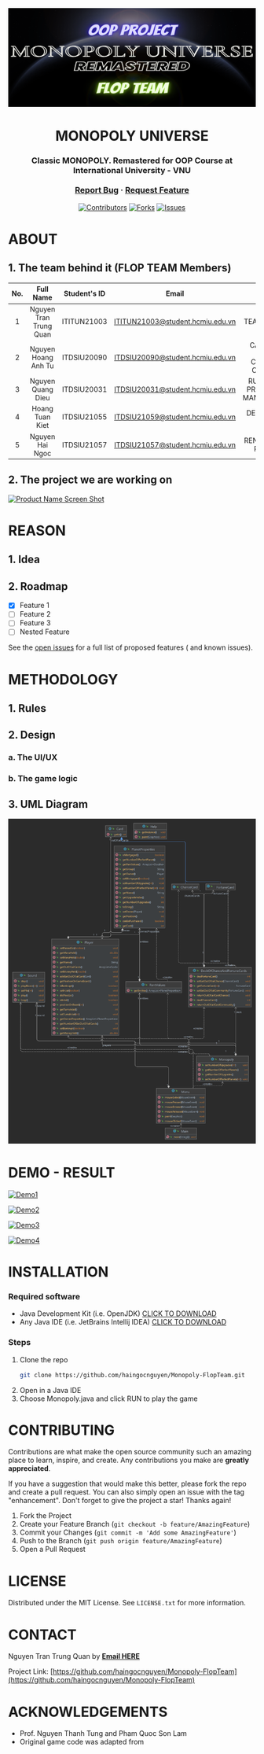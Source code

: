 <div id="top" align="center">
<img src="Resources/cover.png" alt="Banner">
</div>
<!-- PROJECT LOGO -->
<div align="center">
<h1 align="center">MONOPOLY UNIVERSE</h1>
  <h3 align="center">
    Classic MONOPOLY. Remastered for OOP Course at International University - VNU
    <br />
    <br />
    <a href="https://github.com/haingocnguyen/Monopoly-FlopTeam/issues">Report Bug</a>
    ·
    <a href="https://github.com/haingocnguyen/Monopoly-FlopTeam/issues">Request Feature</a>
  </h3>

[![Contributors][contributors-shield]][contributors-url]
[![Forks][forks-shield]][forks-url]
[![Issues][issues-shield]][issues-url]

</div>

<!-- About -->

# ABOUT

## 1. The team behind it (FLOP TEAM Members)

| No.| Full Name |Student's ID | Email | Roles | Contribution |
|:--:| :-------------------: | :---------: | :------------------------------: | :-----------------------------: | :--------------------: |
| 1 | Nguyen Tran Trung Quan| ITITUN21003 | ITITUN21003@student.hcmiu.edu.vn | TEAM LEADER | 30% |
| 2 | Nguyen Hoang Anh Tu | ITDSIU20090 | ITDSIU20090@student.hcmiu.edu.vn | CARD AND BOARD CONTENT CREATOR | 25% |
| 3 | Nguyen Quang Dieu | ITDSIU20031 | ITDSIU20031@student.hcmiu.edu.vn | RULES AND PROPERTIES MANAGEMENT | 15% |
| 4 | Hoang Tuan Kiet | ITDSIU21055 | ITDSIU21059@student.hcmiu.edu.vn | DESIGN AND SLIDE | 15% |
| 5 | Nguyen Hai Ngoc | ITDSIU21057 | ITDSIU21057@student.hcmiu.edu.vn | RENTING AND REPORT | 15% |

## 2. The project we are working on

[![Product Name Screen Shot][product-screenshot]]("Resources/screenshot.png")


<!-- REASON -->

# REASON

## 1. Idea

## 2. Roadmap

- [X] Feature 1
- [ ] Feature 2
- [ ] Feature 3
- [ ] Nested Feature

See the [open issues](https://github.com/haingocnguyen/Monopoly-FlopTeam/issues) for a full list of proposed features (
and known issues).


<!-- METHODOLOGY -->

# METHODOLOGY

## 1. Rules

## 2. Design

### a. The UI/UX

### b. The game logic

## 3. UML Diagram

[![UML DIagram][uml-diagram]]("Resources/UML.png")

<!-- RESULT -->

# DEMO - RESULT

[![Demo1][demo1]]("Resources/demo1.png")

[![Demo2][demo2]]("Resources/demo2.png")

[![Demo3][demo3]]("Resources/demo3.png")

[![Demo4][demo4]]("Resources/demo4.png")


<!-- INSTALLATION -->

# INSTALLATION

### Required software

* Java Development Kit (i.e. OpenJDK) [CLICK TO DOWNLOAD]()
* Any Java IDE (i.e. JetBrains Intellij IDEA) [CLICK TO DOWNLOAD]()

### Steps

1. Clone the repo
   ```sh
   git clone https://github.com/haingocnguyen/Monopoly-FlopTeam.git
   ```
2. Open in a Java IDE
3. Choose Monopoly.java and click RUN to play the game

<!-- CONTRIBUTING -->

# CONTRIBUTING

Contributions are what make the open source community such an amazing place to learn, inspire, and create. Any
contributions you make are **greatly appreciated**.

If you have a suggestion that would make this better, please fork the repo and create a pull request. You can also
simply open an issue with the tag "enhancement".
Don't forget to give the project a star! Thanks again!

1. Fork the Project
2. Create your Feature Branch (`git checkout -b feature/AmazingFeature`)
3. Commit your Changes (`git commit -m 'Add some AmazingFeature'`)
4. Push to the Branch (`git push origin feature/AmazingFeature`)
5. Open a Pull Request

<!-- LICENSE -->

# LICENSE

Distributed under the MIT License. See `LICENSE.txt` for more information.


<!-- CONTACT -->

# CONTACT

Nguyen Tran Trung Quan by  **[Email HERE](ITITUN21003@student.hcmiu.edu.vn)**

Project Link: [https://github.com/haingocnguyen/Monopoly-FlopTeam](https://github.com/haingocnguyen/Monopoly-FlopTeam)

<!-- ACKNOWLEDGMENTS -->

# ACKNOWLEDGEMENTS

* []() Prof. Nguyen Thanh Tung and Pham Quoc Son Lam
* []() Original game code was adapted from

<!-- MARKDOWN LINKS & IMAGES -->

[contributors-shield]: https://img.shields.io/github/contributors/haingocnguyen/Monopoly-FlopTeam.svg?style=for-the-badge

[contributors-url]: https://github.com/haingocnguyen/Monopoly-FlopTeam/graphs/contributors

[forks-shield]: https://img.shields.io/github/forks/haingocnguyen/Monopoly-FlopTeam.svg?style=for-the-badge

[forks-url]: https://github.com/haingocnguyen/Monopoly-FlopTeam/network/members

[issues-shield]: https://img.shields.io/github/issues/haingocnguyen/Monopoly-FlopTeam.svg?style=for-the-badge

[issues-url]: https://github.com/haingocnguyen/Monopoly-FlopTeam/issues

[product-screenshot]: Resources/screenshot.png

[uml-diagram]: Resources/UML.png

[demo1]: Resources/demo1.png

[demo2]: Resources/demo2.png

[demo3]: Resources/demo3.png

[demo4]: Resources/demo4.png

